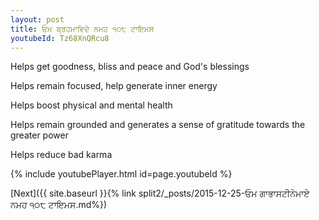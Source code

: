 ```yaml
---
layout: post
title: ਓਮ ਬ੍ਰਹਮਾਵਿਦੇ ਨਮਹ ੧੦੮ ਟਾਇਮਸ
youtubeId: Tz68XnQRcu8
---
```

 
 
Helps get goodness, bliss and peace and God's blessings
 
Helps remain focused, help generate inner energy 
 
Helps boost physical and mental health 
 
Helps remain grounded and generates a sense of gratitude towards the greater power 
 
Helps reduce bad karma
 
 
 
 


{% include youtubePlayer.html id=page.youtubeId %}
 
[Next]({{ site.baseurl }}{% link  split2/_posts/2015-12-25-ਓਮ ਗਾਭਾਸਟੀਨੇਮਾਏ ਨਮਹ ੧੦੮ ਟਾਇਮਸ.md%})
 
